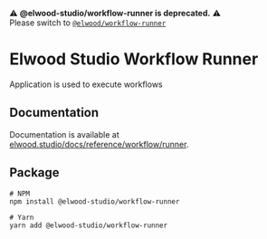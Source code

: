 :warning: **@elwood-studio/workflow-runner is deprecated.** :warning:<br/>
Please switch to [`@elwood/workflow-runner`](https://www.npmjs.com/package/@elwood/workflow-runner)

# Elwood Studio Workflow Runner

Application is used to execute workflows

## Documentation

Documentation is available at [elwood.studio/docs/reference/workflow/runner](https://elwood.studio/docs/reference/workflow/runner).

## Package

```
# NPM
npm install @elwood-studio/workflow-runner

# Yarn
yarn add @elwood-studio/workflow-runner
```
